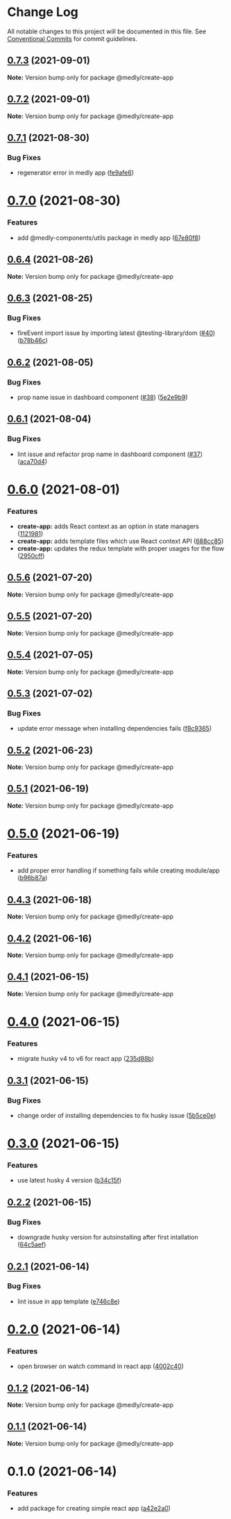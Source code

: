 # Change Log

All notable changes to this project will be documented in this file.
See [Conventional Commits](https://conventionalcommits.org) for commit guidelines.

## [0.7.3](https://github.com/medly/starter/compare/@medly/create-app@0.7.2...@medly/create-app@0.7.3) (2021-09-01)

**Note:** Version bump only for package @medly/create-app





## [0.7.2](https://github.com/medly/starter/compare/@medly/create-app@0.7.1...@medly/create-app@0.7.2) (2021-09-01)

**Note:** Version bump only for package @medly/create-app





## [0.7.1](https://github.com/medly/starter/compare/@medly/create-app@0.7.0...@medly/create-app@0.7.1) (2021-08-30)


### Bug Fixes

* regenerator error in medly app ([fe9afe6](https://github.com/medly/starter/commit/fe9afe6280fe6e9e76b2b011baeda78c615c5c5a))





# [0.7.0](https://github.com/medly/starter/compare/@medly/create-app@0.6.4...@medly/create-app@0.7.0) (2021-08-30)


### Features

* add @medly-components/utils package in medly app ([67e80f8](https://github.com/medly/starter/commit/67e80f81a7e9b9f0473dc0f7b5c67e25eb2a4e29))





## [0.6.4](https://github.com/medly/starter/compare/@medly/create-app@0.6.3...@medly/create-app@0.6.4) (2021-08-26)

**Note:** Version bump only for package @medly/create-app





## [0.6.3](https://github.com/medly/starter/compare/@medly/create-app@0.6.2...@medly/create-app@0.6.3) (2021-08-25)


### Bug Fixes

* fireEvent import issue by importing latest @testing-library/dom ([#40](https://github.com/medly/starter/issues/40)) ([b78b46c](https://github.com/medly/starter/commit/b78b46c86c3674f3f8dbdacaece44bb699fb4419))





## [0.6.2](https://github.com/medly/starter/compare/@medly/create-app@0.6.1...@medly/create-app@0.6.2) (2021-08-05)


### Bug Fixes

* prop name issue in dashboard component ([#38](https://github.com/medly/starter/issues/38)) ([5e2e9b9](https://github.com/medly/starter/commit/5e2e9b9218efa5930918b888c8a7b3db7b8f00a0))





## [0.6.1](https://github.com/medly/starter/compare/@medly/create-app@0.6.0...@medly/create-app@0.6.1) (2021-08-04)


### Bug Fixes

* lint issue and refactor prop name in dashboard component ([#37](https://github.com/medly/starter/issues/37)) ([aca70d4](https://github.com/medly/starter/commit/aca70d43c3ddcbfae77496518ef818d87f87f41f))





# [0.6.0](https://github.com/medly/starter/compare/@medly/create-app@0.5.6...@medly/create-app@0.6.0) (2021-08-01)


### Features

* **create-app:** adds React context as an option in state managers ([1121981](https://github.com/medly/starter/commit/11219818b1d4eaff68b5b769e89643e78940859d))
* **create-app:** adds template files which use React context API ([688cc85](https://github.com/medly/starter/commit/688cc8582197d4e9262a605afdce7fbe68a45ed0))
* **create-app:** updates the redux template with proper usages for the flow ([2950cff](https://github.com/medly/starter/commit/2950cffb970a567d9261c5c4196402cfd9c29862))





## [0.5.6](https://github.com/medly/starter/compare/@medly/create-app@0.5.5...@medly/create-app@0.5.6) (2021-07-20)

**Note:** Version bump only for package @medly/create-app





## [0.5.5](https://github.com/medly/starter/compare/@medly/create-app@0.5.4...@medly/create-app@0.5.5) (2021-07-20)

**Note:** Version bump only for package @medly/create-app





## [0.5.4](https://github.com/medly/starter/compare/@medly/create-app@0.5.3...@medly/create-app@0.5.4) (2021-07-05)

**Note:** Version bump only for package @medly/create-app





## [0.5.3](https://github.com/medly/starter/compare/@medly/create-app@0.5.2...@medly/create-app@0.5.3) (2021-07-02)


### Bug Fixes

* update error message when installing dependencies fails ([f8c9365](https://github.com/medly/starter/commit/f8c9365386b522386f2f3a891631714952ca9824))





## [0.5.2](https://github.com/medly/starter/compare/@medly/create-app@0.5.1...@medly/create-app@0.5.2) (2021-06-23)

**Note:** Version bump only for package @medly/create-app





## [0.5.1](https://github.com/medly/starter/compare/@medly/create-app@0.5.0...@medly/create-app@0.5.1) (2021-06-19)

**Note:** Version bump only for package @medly/create-app





# [0.5.0](https://github.com/medly/starter/compare/@medly/create-app@0.4.3...@medly/create-app@0.5.0) (2021-06-19)


### Features

* add proper error handling if something fails while creating module/app ([b96b87a](https://github.com/medly/starter/commit/b96b87aa3eb0537601ecb11974833939f1ddad6e))





## [0.4.3](https://github.com/medly/starter/compare/@medly/create-app@0.4.2...@medly/create-app@0.4.3) (2021-06-18)

**Note:** Version bump only for package @medly/create-app





## [0.4.2](https://github.com/medly/starter/compare/@medly/create-app@0.4.1...@medly/create-app@0.4.2) (2021-06-16)

**Note:** Version bump only for package @medly/create-app





## [0.4.1](https://github.com/medly/starter/compare/@medly/create-app@0.4.0...@medly/create-app@0.4.1) (2021-06-15)

**Note:** Version bump only for package @medly/create-app





# [0.4.0](https://github.com/medly/starter/compare/@medly/create-app@0.3.1...@medly/create-app@0.4.0) (2021-06-15)


### Features

* migrate husky v4 to v6 for react app ([235d88b](https://github.com/medly/starter/commit/235d88b89d2d71d64d349f5135bb5deb025014fa))





## [0.3.1](https://github.com/medly/starter/compare/@medly/create-app@0.3.0...@medly/create-app@0.3.1) (2021-06-15)


### Bug Fixes

* change order of installing dependencies to fix husky issue ([5b5ce0e](https://github.com/medly/starter/commit/5b5ce0e6922b93099308d19dc1038acaa7c5dc88))





# [0.3.0](https://github.com/medly/starter/compare/@medly/create-app@0.2.2...@medly/create-app@0.3.0) (2021-06-15)


### Features

* use latest husky 4 version ([b34c15f](https://github.com/medly/starter/commit/b34c15f6e29511af5b551cfd09f2349c0dd7308f))





## [0.2.2](https://github.com/medly/starter/compare/@medly/create-app@0.2.1...@medly/create-app@0.2.2) (2021-06-15)


### Bug Fixes

* downgrade husky version for autoinstalling after first intallation ([64c5aef](https://github.com/medly/starter/commit/64c5aef578a39bcc0a0f442194627736fa7575d2))





## [0.2.1](https://github.com/medly/starter/compare/@medly/create-app@0.2.0...@medly/create-app@0.2.1) (2021-06-14)


### Bug Fixes

* lint issue in app template ([e746c8e](https://github.com/medly/starter/commit/e746c8eb1f3d00b7fa19d2cc4002af2766220366))





# [0.2.0](https://github.com/medly/starter/compare/@medly/create-app@0.1.2...@medly/create-app@0.2.0) (2021-06-14)


### Features

* open browser on watch command in react app ([4002c40](https://github.com/medly/starter/commit/4002c4085cf677352266e7f17a24bf138967fca9))





## [0.1.2](https://github.com/medly/starter/compare/@medly/create-app@0.1.1...@medly/create-app@0.1.2) (2021-06-14)

**Note:** Version bump only for package @medly/create-app





## [0.1.1](https://github.com/medly/starter/compare/@medly/create-app@0.1.0...@medly/create-app@0.1.1) (2021-06-14)

**Note:** Version bump only for package @medly/create-app





# 0.1.0 (2021-06-14)


### Features

* add package for creating simple react app ([a42e2a0](https://github.com/medly/starter/commit/a42e2a07a81ebb0f57618022ef915034b08f0a73))
